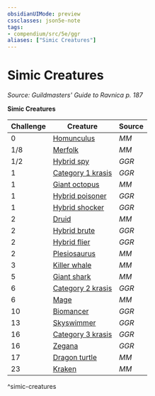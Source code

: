 ```yaml
---
obsidianUIMode: preview
cssclasses: json5e-note
tags:
- compendium/src/5e/ggr
aliases: ["Simic Creatures"]
---
```

# Simic Creatures
*Source: Guildmasters' Guide to Ravnica p. 187* 

**Simic Creatures**

| Challenge | Creature | Source |
|-----------|----------|--------|
| 0 | [Homunculus](/Systems/5e/bestiary/construct/homunculus.md) | *MM* |
| 1/8 | [Merfolk](/Systems/5e/bestiary/humanoid/merfolk.md) | *MM* |
| 1/2 | [Hybrid spy](/Systems/5e/bestiary/humanoid/hybrid-spy-ggr.md) | *GGR* |
| 1 | [Category 1 krasis](/Systems/5e/bestiary/monstrosity/category-1-krasis-ggr.md) | *GGR* |
| 1 | [Giant octopus](/Systems/5e/bestiary/beast/giant-octopus.md) | *MM* |
| 1 | [Hybrid poisoner](/Systems/5e/bestiary/humanoid/hybrid-poisoner-ggr.md) | *GGR* |
| 1 | [Hybrid shocker](/Systems/5e/bestiary/humanoid/hybrid-shocker-ggr.md) | *GGR* |
| 2 | [Druid](/Systems/5e/bestiary/humanoid/druid.md) | *MM* |
| 2 | [Hybrid brute](/Systems/5e/bestiary/humanoid/hybrid-brute-ggr.md) | *GGR* |
| 2 | [Hybrid flier](/Systems/5e/bestiary/humanoid/hybrid-flier-ggr.md) | *GGR* |
| 2 | [Plesiosaurus](/Systems/5e/bestiary/beast/plesiosaurus.md) | *MM* |
| 3 | [Killer whale](/Systems/5e/bestiary/beast/killer-whale.md) | *MM* |
| 5 | [Giant shark](/Systems/5e/bestiary/beast/giant-shark.md) | *MM* |
| 6 | [Category 2 krasis](/Systems/5e/bestiary/monstrosity/category-2-krasis-ggr.md) | *GGR* |
| 6 | [Mage](/Systems/5e/bestiary/humanoid/mage.md) | *MM* |
| 10 | [Biomancer](/Systems/5e/bestiary/humanoid/biomancer-ggr.md) | *GGR* |
| 13 | [Skyswimmer](/Systems/5e/bestiary/monstrosity/skyswimmer-ggr.md) | *GGR* |
| 16 | [Category 3 krasis](/Systems/5e/bestiary/monstrosity/category-3-krasis-ggr.md) | *GGR* |
| 16 | [Zegana](/Systems/5e/bestiary/npc/zegana-ggr.md) | *GGR* |
| 17 | [Dragon turtle](/Systems/5e/bestiary/dragon/dragon-turtle.md) | *MM* |
| 23 | [Kraken](/Systems/5e/bestiary/monstrosity/kraken.md) | *MM* |
^simic-creatures